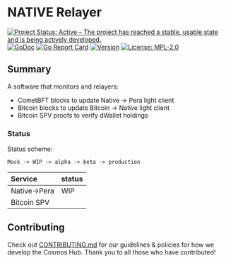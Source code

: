 <!-- markdownlint-disable MD041 -->
<!-- markdownlint-disable MD013 -->

<!-- ![Logo!](assets/logo.png) -->

# NATIVE Relayer

[![Project Status: Active – The project has reached a stable, usable state and is being actively developed.](https://www.repostatus.org/badges/latest/active.svg)](https://www.repostatus.org/#wip)
[![GoDoc](https://img.shields.io/badge/godoc-reference-blue?style=flat-square&logo=go)](https://godoc.org/github.com/gonative-cc/relayer)
[![Go Report Card](https://goreportcard.com/badge/github.com/gonative-cc/relayer?style=flat-square)](https://goreportcard.com/report/github.com/gonative-cc/relayer)
[![Version](https://img.shields.io/github/tag/gonative-cc/relayer.svg?style=flat-square)](https://github.com/github.com/gonative-cc/relayer)
[![License: MPL-2.0](https://img.shields.io/github/license/gonative-cc/relayer.svg?style=flat-square)](https://github.com/gonative-cc/relayer/blob/main/LICENSE)

## Summary

A software that monitors and relayers:

- CometBFT blocks to update Native -> Pera light client
- Bitcoin blocks to update Bitcoin -> Native light client
- Bitcoin SPV proofs to verify dWallet holdings

### Status

Status scheme:

```text
Mock -> WIP -> alpha -> beta -> production
```

| Service      | status |
| :----------- | :----- |
| Native->Pera | WIP    |
| Bitcoin SPV  |        |

## Contributing

Check out [CONTRIBUTING.md](./CONTRIBUTING.md) for our guidelines & policies for how we develop the Cosmos Hub. Thank you to all those who have contributed!
